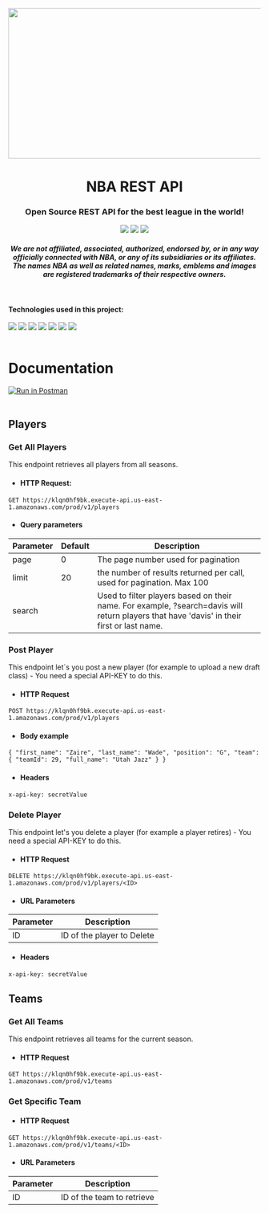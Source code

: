 <p align="center"><img width="600" height="300" src="https://elordenmundial.com/wp-content/uploads/2020/10/NBA-logo-baloncesto-historia-deporte-estados-unidos.jpg"></p>

<h1 align="center">NBA REST API</h1>

<h3 align="center">
Open Source REST API for the best league in the world!
</h3>

<p align="center">
<img src="https://img.shields.io/badge/release-v1.0.0-1DA4D5">
<img src="https://img.shields.io/badge/uptime-100%25-369011">
<img src="https://img.shields.io/badge/interface-REST-brightgreen.svg?longCache=true&style=flat-square">
</p>

<h4 align="center">
  <i>
    We are not affiliated, associated, authorized, endorsed by, or in any way officially connected with NBA, or any of its subsidiaries or its affiliates. The names NBA as well as related names, marks, emblems and images are registered trademarks of their respective owners.
  </i>
</h4>

<br>
<br>

<div>
 <b>Technologies used in this project: </b> 
 <br />
 <br />
<img src="https://img.shields.io/badge/JavaScript-323330?style=for-the-badge&logo=javascript&logoColor=F7DF1E" />
<img src="https://img.shields.io/badge/Node.js-339933?style=for-the-badge&logo=nodedotjs&logoColor=white" />
<img src="https://img.shields.io/badge/Express.js-000000?style=for-the-badge&logo=express&logoColor=white" />
<img src="https://img.shields.io/badge/MongoDB-4EA94B?style=for-the-badge&logo=mongodb&logoColor=white" />
<img src="https://img.shields.io/badge/Jest-C21325?style=for-the-badge&logo=jest&logoColor=white" />
<img src="https://img.shields.io/badge/AWS_Lambda-FF9900?style=for-the-badge&logo=amazonaws&logoColor=white" />
<img src="https://img.shields.io/badge/GitHub_Actions-2088FF?style=for-the-badge&logo=github-actions&logoColor=white" />
  <br />
  <br />
  
  
# Documentation
  
[![Run in Postman](https://run.pstmn.io/button.svg)](https://app.getpostman.com/run-collection/16013993-caf084a3-b439-4b43-9b9f-67a9fcf1d298?action=collection%2Ffork&collection-url=entityId%3D16013993-caf084a3-b439-4b43-9b9f-67a9fcf1d298%26entityType%3Dcollection%26workspaceId%3Daa0bb4e2-e714-4968-bd39-d9d56f9c0f3d)
<br/>
<br/>

## Players
  ### Get All Players
  This endpoint retrieves all players from all seasons.
  
  - #### HTTP Request: 
  `GET https://klqn0hf9bk.execute-api.us-east-1.amazonaws.com/prod/v1/players`
  
  - #### Query parameters
  
| Parameter               | Default   | Description  |
|-------------------------|-----------|--------------|
| page       |0 | The page number used for pagination |
| limit      | 20 | the number of results returned per call, used for pagination. Max 100    | 
| search   | | Used to filter players based on their name. For example, ?search=davis will return players that have 'davis' in their first or last name.  |

  
 ### Post Player
  This endpoint let´s you post a new player (for example to upload a new draft class) - You need a special API-KEY to do this.
  - #### HTTP Request
  `POST https://klqn0hf9bk.execute-api.us-east-1.amazonaws.com/prod/v1/players`
  
  - #### Body example
  `{
    "first_name": "Zaire",
    "last_name": "Wade",
    "position": "G",
    "team": {
        "teamId": 29,
        "full_name": "Utah Jazz"
      }
  }`
  
  - #### Headers
  `x-api-key: secretValue`
  
  ### Delete Player
  This endpoint let's you delete a player (for example a player retires) - You need a special API-KEY to do this.
  
  - #### HTTP Request
  `DELETE https://klqn0hf9bk.execute-api.us-east-1.amazonaws.com/prod/v1/players/<ID>`
  
  - #### URL Parameters
  | Parameter | Description  |
  |----------|--------------|
  | ID        | ID of the player to Delete |
  
  - #### Headers
  `x-api-key: secretValue`
  
  ## Teams
  ### Get All Teams
  This endpoint retrieves all teams for the current season.

  - #### HTTP Request 
  `GET https://klqn0hf9bk.execute-api.us-east-1.amazonaws.com/prod/v1/teams`

  ### Get Specific Team

  - #### HTTP Request
  `GET https://klqn0hf9bk.execute-api.us-east-1.amazonaws.com/prod/v1/teams/<ID>`

  - #### URL Parameters
  | Parameter | Description  |
  |----------|--------------|
  | ID        | ID of the team to retrieve |
  
  
  
  
  

  
